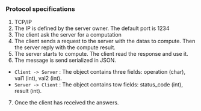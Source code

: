 ### Protocol specifications

1. TCP/IP
2. The IP is defined by the server owner. The default port is 1234
3. The client ask the server for a computation
4. The client sends a request to the server with the datas to compute. Then the server reply with the compute result.
5. The server starts to compute. The client read the response and use it. 
6. The message is send serialized in JSON. 
 * `Client -> Server` : The object contains three fields: operation (char), val1 (int), val2 (int). 
 * `Server -> Client` : The object contains tow fields: status_code (int), result (int). 
7. Once the client has received the answers.
